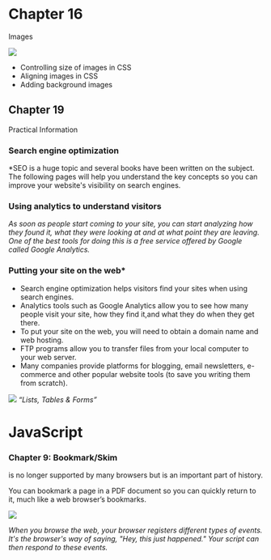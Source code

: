 # Chapter 16
 Images


![](https://code.visualstudio.com/assets/docs/languages/html/color-picker-html.png)

- Controlling size of images in CSS
- Aligning images in CSS
- Adding background images

## Chapter 19
Practical Information

### Search engine optimization

*SEO is a huge topic and several books have been written on the subject.
The following pages will help you understand the key concepts so you can
improve your website's visibility on search engines.
### Using analytics to understand visitors

*As soon as people start coming to your site, you can start analyzing
how they found it, what they were looking at and at what point they are
leaving. One of the best tools for doing this is a free service offered by
Google called Google Analytics.*

### Putting your site on the web*


- Search engine optimization helps visitors find your sites when using search engines.
- Analytics tools such as Google Analytics allow you to see how many people visit your site, how they find it,and what they do when they get there.
- To put your site on the web, you will need to obtain a domain name and web hosting.
- FTP programs allow you to transfer files from your local computer to your web server.
- Many companies provide platforms for blogging, email
newsletters, e-commerce and other popular website
tools (to save you writing them from scratch).


![](https://www.oreilly.com/library/view/html-css/9781118206911/images/ch014-Uf002.jpg)
*“Lists, Tables & Forms”*



# JavaScript

### Chapter 9: Bookmark/Skim


is no longer supported by many browsers but is an important part of history.


You can bookmark a page in a PDF document so you can quickly return to it, much like a web browser’s bookmarks.

![](https://st2.depositphotos.com/4021139/7394/i/600/depositphotos_73942239-stock-photo-javascript-concept.jpg)



*When you browse the web, your browser registers different
types of events. It's the browser's way of saying, "Hey, this
just happened." Your script can then respond to these events.*

